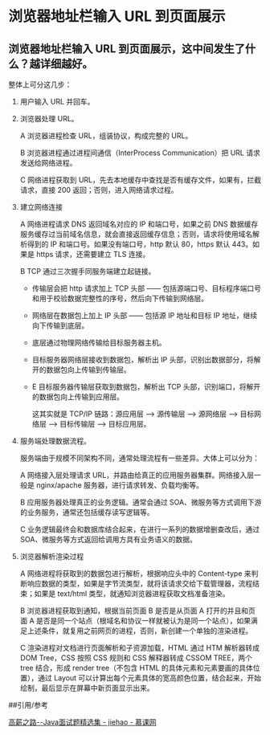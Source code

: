 # 浏览器地址栏输入 URL 到页面展示



## 浏览器地址栏输入 URL 到页面展示，这中间发生了什么？越详细越好。

整体上可分这几步：

1. 用户输入 URL 并回车。

2. 浏览器处理 URL。

   A 浏览器进程检查 URL，组装协议，构成完整的 URL。

   B 浏览器进程通过进程间通信（InterProcess Communication）把 URL 请求发送给网络进程。

   C 网络进程获取到 URL，先去本地缓存中查找是否有缓存文件，如果有，拦截请求，直接 200 返回；否则，进入网络请求过程。

3. 建立网络连接

   A 网络进程请求 DNS 返回域名对应的 IP 和端口号，如果之前 DNS 数据缓存服务缓存过当前域名信息，就会直接返回缓存信息；否则，请求将使用域名解析得到的 IP 和端口号。如果没有端口号，http 默认 80，https 默认 443。如果是 https 请求，还需要建立 TLS 连接。

   B TCP 通过三次握手同服务端建立起链接。

   - 传输层会把 http 请求加上 TCP 头部 —— 包括源端口号、目标程序端口号和用于校验数据完整性的序号，然后向下传输到网络层。

   - 网络层在数据包上加上 IP 头部 —— 包括源 IP 地址和目标 IP 地址，继续向下传输到底层。

   - 底层通过物理网络传输给目标服务器主机。

   - 目标服务器网络层接收到数据包，解析出 IP 头部，识别出数据部分，将解开的数据包向上传输到传输层。

   - E 目标服务器传输层获取到数据包，解析出 TCP 头部，识别端口，将解开的数据包向上传输到应用层。

     这其实就是 TCP/IP 链路：源应用层 —> 源传输层 —> 源网络层 —> 目标网络层 —> 目标传输层 —> 目标应用层。

4. 服务端处理数据流程。

   服务端由于规模不同架构不同，通常处理流程有一些差异。大体上可以分为：

   A 网络接入层处理请求 URL，并路由给真正的应用服务器集群。网络接入层一般是 nginx/apache 服务器，进行请求转发、负载均衡等。

   B 应用服务器处理真正的业务逻辑。通常会通过 SOA、微服务等方式调用下游的业务服务，通常还包括缓存读写逻辑等。

   C 业务逻辑最终会和数据库结合起来，在进行一系列的数据增删查改后，通过 SOA、微服务等方式返回给调用方具有业务语义的数据。

5. 浏览器解析渲染过程

   A 网络进程将获取到的数据包进行解析，根据响应头中的 Content-type 来判断响应数据的类型，如果是字节流类型，就将该请求交给下载管理器，流程结束；如果是 text/html 类型，就通知浏览器进程获取文档准备渲染。

   B 浏览器进程获取到通知，根据当前页面 B 是否是从页面 A 打开的并且和页面 A 是否是同一个站点（根域名和协议一样就被认为是同一个站点），如果满足上述条件，就复用之前网页的进程，否则，新创建一个单独的渲染进程。

   C 渲染进程对文档进行页面解析和子资源加载，HTML 通过 HTM 解析器转成 DOM Tree，CSS 按照 CSS 规则和 CSS 解释器转成 CSSOM TREE，两个 tree 结合，形成 render tree（不包含 HTML 的具体元素和元素要画的具体位置），通过 Layout 可以计算出每个元素具体的宽高颜色位置，结合起来，开始绘制，最后显示在屏幕中新页面显示出来。



##引用/参考

[高薪之路--Java面试题精选集 - jiehao - 慕课网](https://www.imooc.com/read/67#catalog)